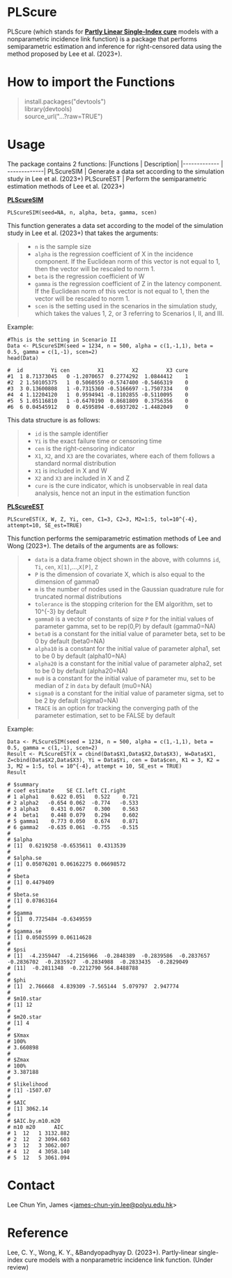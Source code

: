 # PLScure
PLScure (which stands for <ins>**Partly Linear Single-Index cure**</ins> models with a
nonparametric incidence link function) is a package that performs semiparametric estimation and inference for right-censored data using the method proposed by Lee et al. (2023+).

# How to import the Functions #
> install.packages("devtools")<br />
> library(devtools) <br /> 
> source_url("...?raw=TRUE")

# Usage #
The package contains 2 functions:
|Functions  | Description|
|------------- | -------------|
PLScureSIM  | Generate a data set according to the simulation study in Lee et al. (2023+)
PLScureEST  | Perform the semiparametric estimation methods of Lee et al. (2023+)

<ins>**PLScureSIM**</ins>
```
PLScureSIM(seed=NA, n, alpha, beta, gamma, scen)
```
This function generates a data set according to the model of the simulation study in Lee et al. (2023+) that takes the arguments:
>- `n` is the sample size
>- `alpha` is the regression coefficient of X in the incidence component. If the Euclidean norm of this vector is not equal to 1, then the vector will be rescaled to norm 1.
>- `beta` is the regression coefficient of W
>- `gamma` is the regression coefficient of Z in the latency component. If the Euclidean norm of this vector is not equal to 1, then the vector will be rescaled to norm 1.
>- `scen` is the setting used in the scenarios in the simulation study, which takes the values 1, 2, or 3 referring to Scenarios I, II, and III.

Example:
```
#This is the setting in Scenario II
Data <- PLScureSIM(seed = 1234, n = 500, alpha = c(1,-1,1), beta = 0.5, gamma = c(1,-1), scen=2)
head(Data)

#  id         Yi cen         X1         X2         X3 cure
#1  1 8.71373045   0 -1.2070657  0.2774292  1.0844412    1
#2  2 1.50105375   1  0.5060559 -0.5747400 -0.5466319    0
#3  3 0.13600808   1 -0.7315360 -0.5166697 -1.7507334    0
#4  4 1.12204120   1  0.9594941 -0.1102855 -0.5110095    0
#5  5 1.05116810   1 -0.6470190  0.8681809  0.3756356    0
#6  6 0.04545912   0  0.4595894 -0.6937202 -1.4482049    0
```

This data structure is as follows:
>- `id` is the sample identifier
>- `Yi` is the exact failure time or censoring time
>- `cen` is the right-censoring indicator
>- `X1`, `X2`, and `X3` are the covariates, where each of them follows a standard normal distribution
>- `X1` is included in X and W
>- `X2` and `X3` are included in X and Z
>- `cure` is the cure indicator, which is unobservable in real data analysis, hence not an input in the estimation function

<ins>**PLScureEST**</ins>

```
PLScureEST(X, W, Z, Yi, cen, C1=3, C2=3, M2=1:5, tol=10^{-4}, attempt=10, SE_est=TRUE)
```
This function performs the semiparametric estimation methods of Lee and Wong (2023+). The details of the arguments are as follows:
>- `data` is a data.frame object shown in the above, with columns `id`, `Ti`, `cen`, `X[1]`,...,`X[P]`, `Z`
>- `P` is the dimension of covariate X, which is also equal to the dimension of gamma0
>- `m` is the number of nodes used in the Gaussian quadrature rule for truncated normal distributions
>- `tolerance` is the stopping criterion for the EM algorithm, set to 10^{-3} by default
>- `gamma0` is a vector of constants of size `P` for the initial values of parameter gamma, set to be rep(0,P) by default (gamma0=NA)
>- `beta0` is a constant for the initial value of parameter beta, set to be 0 by default (beta0=NA)
>- `alpha10` is a constant for the initial value of parameter alpha1, set to be 0 by default (alpha10=NA)
>- `alpha20` is a constant for the initial value of parameter alpha2, set to be 0 by default (alpha20=NA)
>- `mu0` is a constant for the initial value of parameter mu, set to be median of `Z` in `data` by default (mu0=NA)
>- `sigma0` is a constant for the initial value of parameter sigma, set to be 2 by default (sigma0=NA)
>- `TRACE` is an option for tracking the converging path of the parameter estimation, set to be FALSE by default

Example:
```
Data <- PLScureSIM(seed = 1234, n = 500, alpha = c(1,-1,1), beta = 0.5, gamma = c(1,-1), scen=2)
Result <- PLScureEST(X = cbind(Data$X1,Data$X2,Data$X3), W=Data$X1, Z=cbind(Data$X2,Data$X3), Yi = Data$Yi, cen = Data$cen, K1 = 3, K2 = 3, M2 = 1:5, tol = 10^{-4}, attempt = 10, SE_est = TRUE)
Result

# $summary
# coef estimate    SE CI.left CI.right
# 1 alpha1    0.622 0.051   0.522    0.721
# 2 alpha2   -0.654 0.062  -0.774   -0.533
# 3 alpha3    0.431 0.067   0.300    0.563
# 4  beta1    0.448 0.079   0.294    0.602
# 5 gamma1    0.773 0.050   0.674    0.871
# 6 gamma2   -0.635 0.061  -0.755   -0.515
# 
# $alpha
# [1]  0.6219258 -0.6535611  0.4313539
# 
# $alpha.se
# [1] 0.05076201 0.06162275 0.06698572
# 
# $beta
# [1] 0.4479409
# 
# $beta.se
# [1] 0.07863164
# 
# $gamma
# [1]  0.7725484 -0.6349559
# 
# $gamma.se
# [1] 0.05025599 0.06114628
# 
# $psi
# [1]  -4.2359447  -4.2156966  -0.2848389  -0.2839586  -0.2837657  -0.2836702  -0.2835927  -0.2834988  -0.2833435  -0.2829049
# [11]  -0.2811348  -0.2212790 564.8488788
# 
# $phi
# [1]  2.766668  4.839309 -7.565144  5.079797  2.947774
# 
# $m10.star
# [1] 12
# 
# $m20.star
# [1] 4
# 
# $Xmax
# 100% 
# 3.660898 
# 
# $Zmax
# 100% 
# 3.387188 
# 
# $likelihood
# [1] -1507.07
# 
# $AIC
# [1] 3062.14
# 
# $AIC.by.m10.m20
# m10 m20      AIC
# 1  12   1 3132.882
# 2  12   2 3094.603
# 3  12   3 3062.007
# 4  12   4 3058.140
# 5  12   5 3061.094
```

# Contact #
Lee Chun Yin, James <<james-chun-yin.lee@polyu.edu.hk>>

# Reference #
Lee, C. Y., Wong, K. Y., &Bandyopadhyay D. (2023+). Partly-linear single-index cure models with a nonparametric incidence link function. (Under review)
